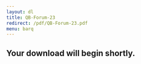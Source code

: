 ```yaml
---
layout: dl
title: QB-Forum-23
redirect: /pdf/QB-Forum-23.pdf
menu: barq
---
```

## Your download will begin shortly.
